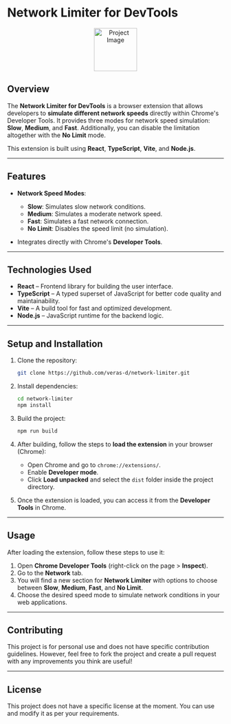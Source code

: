 # Network Limiter for DevTools

<p align="center">
    <img src="https://github.com/user-attachments/assets/3a332416-5035-484e-92a6-d719c245716d" alt="Project Image" width="100" height="100">
</p>

## Overview

The **Network Limiter for DevTools** is a browser extension that allows developers to **simulate different network speeds** directly within Chrome's Developer Tools. It provides three modes for network speed simulation: **Slow**, **Medium**, and **Fast**. Additionally, you can disable the limitation altogether with the **No Limit** mode.

This extension is built using **React**, **TypeScript**, **Vite**, and **Node.js**.

---

## Features

- **Network Speed Modes**:  
  - **Slow**: Simulates slow network conditions.
  - **Medium**: Simulates a moderate network speed.
  - **Fast**: Simulates a fast network connection.
  - **No Limit**: Disables the speed limit (no simulation).

- Integrates directly with Chrome's **Developer Tools**.

---

## Technologies Used

- **React** – Frontend library for building the user interface.
- **TypeScript** – A typed superset of JavaScript for better code quality and maintainability.
- **Vite** – A build tool for fast and optimized development.
- **Node.js** – JavaScript runtime for the backend logic.

---

## Setup and Installation

1. Clone the repository:
   ```bash
   git clone https://github.com/veras-d/network-limiter.git
   ```

2. Install dependencies:
   ```bash
   cd network-limiter
   npm install
   ```

3. Build the project:
   ```bash
   npm run build
   ```

4. After building, follow the steps to **load the extension** in your browser (Chrome):

   - Open Chrome and go to `chrome://extensions/`.
   - Enable **Developer mode**.
   - Click **Load unpacked** and select the `dist` folder inside the project directory.

5. Once the extension is loaded, you can access it from the **Developer Tools** in Chrome. 

---

## Usage

After loading the extension, follow these steps to use it:

1. Open **Chrome Developer Tools** (right-click on the page > **Inspect**).
2. Go to the **Network** tab.
3. You will find a new section for **Network Limiter** with options to choose between **Slow**, **Medium**, **Fast**, and **No Limit**.
4. Choose the desired speed mode to simulate network conditions in your web applications.

---

## Contributing

This project is for personal use and does not have specific contribution guidelines. However, feel free to fork the project and create a pull request with any improvements you think are useful!

---

## License

This project does not have a specific license at the moment. You can use and modify it as per your requirements.
